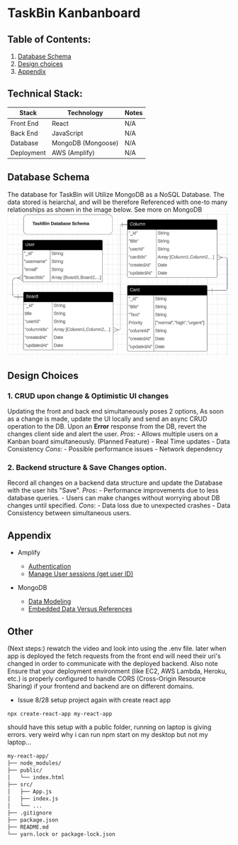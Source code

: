# TaskBin Kanbanboard

## Table of Contents:
1. [Database Schema](#dbs)
1. [Design choices](#design)
1. [Appendix](#apx)

## Technical Stack:
| Stack     | Technology         | Notes | 
|-----------|--------------------|-------|
|Front End  | React              | N/A   |  
|Back End   | JavaScript         | N/A   |  
|Database   | MongoDB (Mongoose) | N/A   |  
|Deployment | AWS (Amplify)      | N/A   |  

## <a name = "DBS"></a> Database Schema 
The database for TaskBin will Utilize MongoDB as a NoSQL Database.
The data stored is heiarchal, and will be therefore Referenced with one-to many relationships as shown in the image below. See more on MongoDB
![schemaImg](https://github.com/TarikVu/imgs/blob/main/TaskBin/TaskBinDB.PNG?raw=true)

## <a name = "design"></a> Design Choices
### 1. CRUD upon change & Optimistic UI changes  
Updating the front and back end simultaneously poses 2 options,
As soon as a change is made, update the UI locally and send an async CRUD operation to the DB. Upon an **Error** response from the DB, revert the changes client side and alert the user.
*Pros*:
    - Allows multiple users on a Kanban board simultaneously. (Planned Feature)
    - Real Time updates
    - Data Consistency
*Cons*:
    - Possible performance issues
    - Network dependency

### 2. Backend structure & Save Changes option.
Record all changes on a backend data structure and update the Database with the user hits "Save".
*Pros*:
    - Performance improvements due to less database queries.
    - Users can make changes without worrying about DB changes until specified.
*Cons*:
    - Data loss due to unexpected crashes
    - Data Consistency between simultaneous users.

## <a name = "apx"></a> Appendix

- Amplify 
    - [Authentication](https://docs.amplify.aws/react/build-a-backend/auth/)
    - [Manage User sessions (get user ID)](https://docs.amplify.aws/react/build-a-backend/auth/connect-your-frontend/manage-user-sessions/)


- MongoDB
    - [Data Modeling](https://www.mongodb.com/docs/manual/data-modeling/)
    - [Embedded Data Versus References](https://www.mongodb.com/docs/manual/data-modeling/concepts/embedding-vs-references/#std-label-data-modeling-referencing)


## Other

(Next steps:)
rewatch the video and look into using the .env file. later when app is deployed
the fetch requests from the front end will need their uri's changed in order
to communicate with the deployed backend.  Also note 
Ensure that your deployment environment (like EC2, AWS Lambda, Heroku, etc.) is properly configured to handle CORS (Cross-Origin Resource Sharing) if your frontend and backend are on different domains.

- Issue 8/28 setup project again with create react app 
```
npx create-react-app my-react-app
```
should have this setup with a public folder, running on laptop is giving errors. very weird why i can run npm start on my desktop but not my laptop...
```
my-react-app/
├── node_modules/
├── public/
│   └── index.html
├── src/
│   ├── App.js
│   ├── index.js
│   └── ...
├── .gitignore
├── package.json
├── README.md
└── yarn.lock or package-lock.json
```